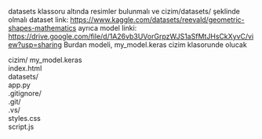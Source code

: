 datasets klassoru altında resimler bulunmalı ve cizim/datasets/ şeklinde olmalı
dataset link: https://www.kaggle.com/datasets/reevald/geometric-shapes-mathematics
ayrıca model linki: https://drive.google.com/file/d/1A26vb3UVorGrpzWJS1aSfMtJHsCkXyvC/view?usp=sharing
Burdan modeli, my_model.keras cizim klasorunde olucak

cizim/
      my_model.keras  
      index.html  
      datasets/  
      app.py  
      .gitignore/  
      .git/  
      .vs/  
      styles.css  
      script.js  
